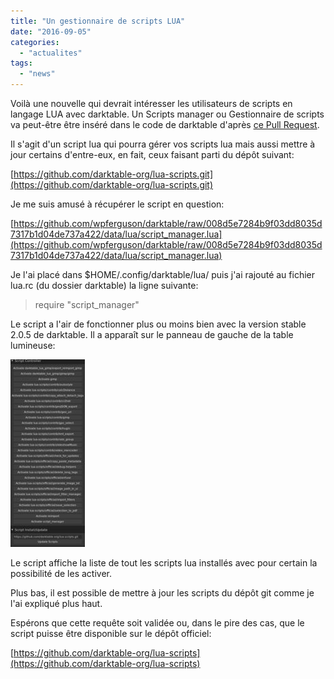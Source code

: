 ```yaml
---
title: "Un gestionnaire de scripts LUA"
date: "2016-09-05"
categories: 
  - "actualites"
tags: 
  - "news"
---
```


Voilà une nouvelle qui devrait intéresser les utilisateurs de scripts en langage LUA avec darktable. Un Scripts manager ou Gestionnaire de scripts va peut-être être inséré dans le code de darktable d'après [ce Pull Request](https://github.com/darktable-org/darktable/pull/1254#issuecomment-244706787).

Il s'agit d'un script lua qui pourra gérer vos scripts lua mais aussi mettre à jour certains d'entre-eux, en fait, ceux faisant parti du dépôt suivant:

[https://github.com/darktable-org/lua-scripts.git](https://github.com/darktable-org/lua-scripts.git)

Je me suis amusé à récupérer le script en question:

[https://github.com/wpferguson/darktable/raw/008d5e7284b9f03dd8035d7317b1d04de737a422/data/lua/script_manager.lua](https://github.com/wpferguson/darktable/raw/008d5e7284b9f03dd8035d7317b1d04de737a422/data/lua/script_manager.lua)

Je l'ai placé dans $HOME/.config/darktable/lua/ puis j'ai rajouté au fichier lua.rc (du dossier darktable) la ligne suivante:

> require "script_manager"

Le script a l'air de fonctionner plus ou moins bien avec la version stable 2.0.5 de darktable. Il a apparaît sur le panneau de gauche de la table lumineuse:

![script-manager_lua](images/script-manager_lua-119x300.jpg)

Le script affiche la liste de tout les scripts lua installés avec pour certain la possibilité de les activer.

Plus bas, il est possible de mettre à jour les scripts du dépôt git comme je l'ai expliqué plus haut.

Espérons que cette requête soit validée ou, dans le pire des cas, que le script puisse être disponible sur le dépôt officiel:

[https://github.com/darktable-org/lua-scripts](https://github.com/darktable-org/lua-scripts)

